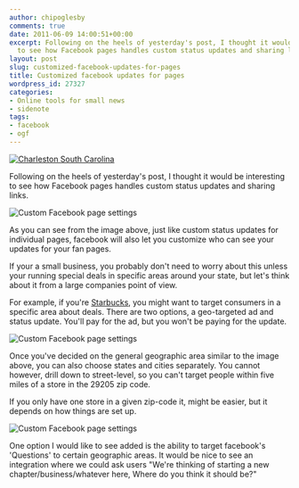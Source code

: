 ```yaml
---
author: chipoglesby
comments: true
date: 2011-06-09 14:00:51+00:00
excerpt: Following on the heels of yesterday's post, I thought it would be interesting
  to see how Facebook pages handles custom status updates and sharing links.
layout: post
slug: customized-facebook-updates-for-pages
title: Customized facebook updates for pages
wordpress_id: 27327
categories:
- Online tools for small news
- sidenote
tags:
- facebook
- ogf
---
```


[![Charleston South Carolina](http://farm6.static.flickr.com/5128/5343700283_cca95569de.jpg)](http://www.flickr.com/photos/chipoglesby/5343700283/)

Following on the heels of yesterday's post, I thought it would be interesting to see how Facebook pages handles custom status updates and sharing links.

![Custom Facebook page settings](http://chipoglesby.com.s3.amazonaws.com/wp-content/uploads/2011/06/facebook/fanpagesetting1.jpg)

As you can see from the image above, just like custom status updates for individual pages, facebook will also let you customize who can see your updates for your fan pages.

If your a small business, you probably don't need to worry about this unless your running special deals in specific areas around your state, but let's think about it from a large companies point of view.

For example, if you're [Starbucks](https://www.facebook.com/Starbucks), you might want to target consumers in a specific area about deals. There are two options, a geo-targeted ad and status update. You'll pay for the ad, but you won't be paying for the update.

![Custom Facebook page settings](http://chipoglesby.com.s3.amazonaws.com/wp-content/uploads/2011/06/facebook/fanpagesetting2.jpg)

Once you've decided on the general geographic area similar to the image above, you can also choose states and cities separately. You cannot however, drill down to street-level, so you can't target people within five miles of a store in the 29205 zip code.

If you only have one store in a given zip-code it, might be easier, but it depends on how things are set up.

![Custom Facebook page settings](http://chipoglesby.com.s3.amazonaws.com/wp-content/uploads/2011/06/facebook/fanpagesetting3.jpg)

One option I would like to see added is the ability to target facebook's 'Questions' to certain geographic areas. It would be nice to see an integration where we could ask users "We're thinking of starting a new chapter/business/whatever here, Where do you think it should be?"
